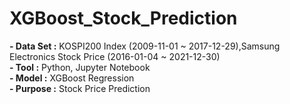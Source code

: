 # XGBoost_Stock_Prediction


**- Data Set :** KOSPI200 Index (2009-11-01 ~ 2017-12-29),Samsung Electronics Stock Price (2016-01-04 ~ 2021-12-30)<br/>
**- Tool :** Python, Jupyter Notebook<br/>
**- Model :** XGBoost Regression<br/>
**- Purpose :**  Stock Price Prediction<br/>


